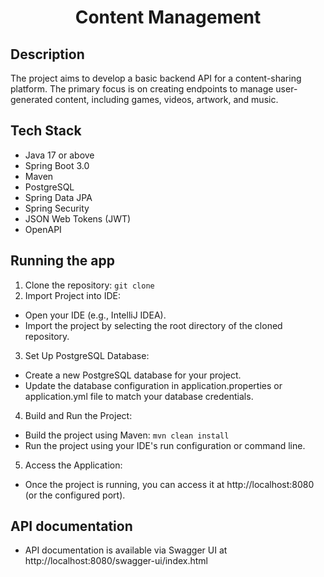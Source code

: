 # <p align="center">Content Management</p>

## Description
The project aims to develop a basic backend API for a content-sharing platform. The primary focus is on creating endpoints to manage user-generated content, including games, videos, artwork, and music.
## Tech Stack
- Java 17 or above
- Spring Boot 3.0
- Maven
- PostgreSQL
- Spring Data JPA
- Spring Security
- JSON Web Tokens (JWT)
- OpenAPI
## Running the app
1. Clone the repository: `git clone `
2. Import Project into IDE:
- Open your IDE (e.g., IntelliJ IDEA).
- Import the project by selecting the root directory of the cloned repository.
3. Set Up PostgreSQL Database:
- Create a new PostgreSQL database for your project.
- Update the database configuration in application.properties or application.yml file to match your database credentials.
4. Build and Run the Project:
- Build the project using Maven: `mvn clean install`
- Run the project using your IDE's run configuration or command line.
5. Access the Application:
- Once the project is running, you can access it at http://localhost:8080 (or the configured port).
## API documentation
- API documentation is available via Swagger UI at http://localhost:8080/swagger-ui/index.html


    